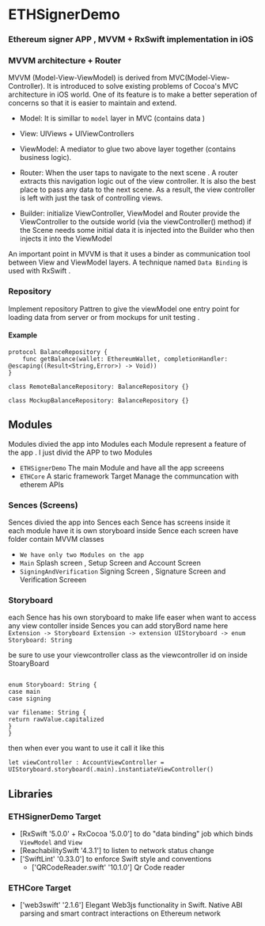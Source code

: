 # ETHSignerDemo

### Ethereum signer  APP ,  MVVM  + RxSwift  implementation in iOS 


### MVVM architecture + Router
MVVM (Model-View-ViewModel) is derived from MVC(Model-View-Controller).
It is introduced to solve existing problems of Cocoa's MVC architecture in iOS world.
One of its feature is to make a better seperation of concerns so that it is easier to maintain and extend.

*  Model: It is simillar to `model` layer in MVC (contains data )

* View: UIViews + UIViewControllers 

* ViewModel: A mediator to glue two above layer together (contains  business logic).

* Router: When the user taps  to navigate to the next scene . A router extracts this navigation logic out of the view controller. It is also the best place to pass any data to the next scene. As a result, the view controller is left with just the task of controlling views.

* Builder: initialize ViewController, ViewModel and Router
provide the ViewController to the outside world (via the viewController() method)
if the Scene needs some initial data it is injected into the Builder who then injects it into the ViewModel


An important point in MVVM is that it uses a binder as communication tool between View and ViewModel layers.
A technique named `Data Binding` is used with RxSwift . 

### Repository
Implement repository  Pattren to give the viewModel one entry point for loading data from server or from mockups for unit testing .

#### Example
```
protocol BalanceRepository {
    func getBalance(wallet: EthereumWallet, completionHandler: @escaping((Result<String,Error>) -> Void))
}

class RemoteBalanceRepository: BalanceRepository {}

class MockupBalanceRepository: BalanceRepository {}

```

## Modules 
Modules divied the app into  Modules each Module represent a feature of the  app .
 I just divid the APP to two Modules 
 * ```ETHSignerDemo```   The main Module and have all the app screeens 
 *  ```ETHCore```  A staric framework Target  Manage the communcation with etherem APIs 



###  Sences (Screens)
Sences divied the app into  Sences each Sence has  screens inside it  
each module  have it is own  storyboard 
inside Sence each screen have folder contain MVVM classes 

* ```We have only two Modules on the app``` 
* ```Main```   Splash screen ,   Setup Screen  and Account Screen
*  ```SigningAndVerification```  Signing Screen , Signature Screen and Verification Screeen 

### Storyboard 
each Sence has his own storyboard to make life easer when want to access any view contoller inside Sences 
you can add storyBord name here 
```Extension -> Storyboard Extension -> extension UIStoryboard -> enum Storyboard: String ```

be sure to use your viewcontroller  class as the viewcontroller id on inside StoaryBoard 

```

enum Storyboard: String {
case main
case signing

var filename: String {
return rawValue.capitalized
}
}
```


then  when ever you want to use it call it like this   
```
let viewController : AccountViewController = UIStoryboard.storyboard(.main).instantiateViewController()
```





## Libraries
### ETHSignerDemo Target 
* [RxSwift '5.0.0' + RxCocoa '5.0.0'] to do "data binding" job which binds `ViewModel` and `View`
* [ReachabilitySwift  '4.3.1'] to listen to network status change 
* ['SwiftLint' '0.33.0'] to enforce Swift style and conventions
  * ['QRCodeReader.swift' '10.1.0'] Qr Code reader 

### ETHCore Target 

* ['web3swift' '2.1.6']  Elegant Web3js functionality in Swift. Native ABI parsing and smart contract interactions on Ethereum network
